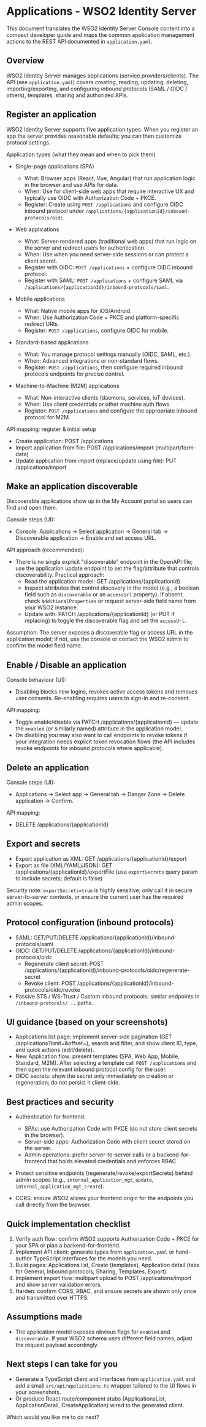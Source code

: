Applications - WSO2 Identity Server
===================================

This document translates the WSO2 Identity Server Console content into a compact developer guide and maps the common application management actions to the REST API documented in `application.yaml`.

Overview
--------
WSO2 Identity Server manages applications (service providers/clients). The API (see `application.yaml`) covers creating, reading, updating, deleting, importing/exporting, and configuring inbound protocols (SAML / OIDC / others), templates, sharing and authorized APIs.

Register an application
----------------------
WSO2 Identity Server supports five application types. When you register an app the server provides reasonable defaults; you can then customize protocol settings.

Application types (what they mean and when to pick them)

- Single-page applications (SPA)
  - What: Browser apps (React, Vue, Angular) that run application logic in the browser and use APIs for data.
  - When: Use for client-side web apps that require interactive UX and typically use OIDC with Authorization Code + PKCE.
  - Register: Create using `POST /applications` and configure OIDC inbound protocol under `/applications/{applicationId}/inbound-protocols/oidc`.

- Web applications
  - What: Server-rendered apps (traditional web apps) that run logic on the server and redirect users for authentication.
  - When: Use when you need server-side sessions or can protect a client secret.
  - Register with OIDC: `POST /applications` + configure OIDC inbound protocol.
  - Register with SAML: `POST /applications` + configure SAML via `/applications/{applicationId}/inbound-protocols/saml`.

- Mobile applications
  - What: Native mobile apps for iOS/Android.
  - When: Use Authorization Code + PKCE and platform-specific redirect URIs.
  - Register: `POST /applications`, configure OIDC for mobile.

- Standard-based applications
  - What: You manage protocol settings manually (OIDC, SAML, etc.).
  - When: Advanced integrations or non-standard flows.
  - Register: `POST /applications`, then configure required inbound protocols endpoints for precise control.

- Machine-to-Machine (M2M) applications
  - What: Non-interactive clients (daemons, services, IoT devices).
  - When: Use client credentials or other machine auth flows.
  - Register: `POST /applications` and configure the appropriate inbound protocol for M2M.

API mapping: register & initial setup

- Create application: POST /applications
- Import application from file: POST /applications/import (multipart/form-data)
- Update application from import (replace/update using file): PUT /applications/import

Make an application discoverable
--------------------------------
Discoverable applications show up in the My Account portal so users can find and open them.

Console steps (UI):

- Console: Applications → Select application → General tab → Discoverable application → Enable and set access URL.

API approach (recommended):

- There is no single explicit "discoverable" endpoint in the OpenAPI file; use the application update endpoint to set the flag/attribute that controls discoverability. Practical approach:
  - Read the application model: GET /applications/{applicationId}
  - Inspect attributes that control discovery in the model (e.g., a boolean field such as `discoverable` or an `accessUrl` property). If absent, check `AdditionalProperties` or request server-side field name from your WSO2 instance.
  - Update with: PATCH /applications/{applicationId} (or PUT if replacing) to toggle the discoverable flag and set the `accessUrl`.

Assumption: The server exposes a discoverable flag or access URL in the application model; if not, use the console or contact the WSO2 admin to confirm the model field name.

Enable / Disable an application
-------------------------------
Console behaviour (UI):

- Disabling blocks new logins, revokes active access tokens and removes user consents. Re-enabling requires users to sign-in and re-consent.

API mapping:

- Toggle enable/disable via PATCH /applications/{applicationId} — update the `enabled` (or similarly named) attribute in the application model.
- On disabling you may also want to call endpoints to revoke tokens if your integration needs explicit token revocation flows (the API includes revoke endpoints for inbound protocols where applicable).

Delete an application
---------------------
Console steps (UI):

- Applications → Select app → General tab → Danger Zone → Delete application → Confirm.

API mapping:

- DELETE /applications/{applicationId}

Export and secrets
------------------
- Export application as XML: GET /applications/{applicationId}/export
- Export as file (XML/YAML/JSON): GET /applications/{applicationId}/exportFile (use `exportSecrets` query param to include secrets; default is false)

Security note: `exportSecrets=true` is highly sensitive; only call it in secure server-to-server contexts, or ensure the current user has the required admin scopes.

Protocol configuration (inbound protocols)
----------------------------------------
- SAML: GET/PUT/DELETE /applications/{applicationId}/inbound-protocols/saml
- OIDC: GET/PUT/DELETE /applications/{applicationId}/inbound-protocols/oidc
  - Regenerate client secret: POST /applications/{applicationId}/inbound-protocols/oidc/regenerate-secret
  - Revoke client: POST /applications/{applicationId}/inbound-protocols/oidc/revoke
- Passive STS / WS-Trust / Custom inbound protocols: similar endpoints in `/inbound-protocols/...` paths.

UI guidance (based on your screenshots)
-------------------------------------
- Applications list page: implement server-side pagination (GET /applications?limit=&offset=), search and filter, and show client ID, type, and quick actions (edit/delete).
- New Application flow: present templates (SPA, Web App, Mobile, Standard, M2M). After selecting a template call `POST /applications` and then open the relevant inbound protocol config for the user.
- OIDC secrets: show the secret only immediately on creation or regeneration; do not persist it client-side.

Best practices and security
---------------------------

- Authentication for frontend:
  - SPAs: use Authorization Code with PKCE (do not store client secrets in the browser).
  - Server-side apps: Authorization Code with client secret stored on the server.
  - Admin operations: prefer server-to-server calls or a backend-for-frontend that holds elevated credentials and enforces RBAC.

- Protect sensitive endpoints (regenerate/revoke/exportSecrets) behind admin scopes (e.g., `internal_application_mgt_update`, `internal_application_mgt_create`).

- CORS: ensure WSO2 allows your frontend origin for the endpoints you call directly from the browser.

Quick implementation checklist
------------------------------

1. Verify auth flow: confirm WSO2 supports Authorization Code + PKCE for your SPA or plan a backend-for-frontend.
2. Implement API client: generate types from `application.yaml` or hand-author TypeScript interfaces for the models you need.
3. Build pages: Applications list, Create (templates), Application detail (tabs for General, Inbound protocols, Sharing, Templates, Export).
4. Implement import flow: multipart upload to POST /applications/import and show server validation errors.
5. Harden: confirm CORS, RBAC, and ensure secrets are shown only once and transmitted over HTTPS.

Assumptions made
----------------
- The application model exposes obvious flags for `enabled` and `discoverable`. If your WSO2 schema uses different field names, adjust the request payload accordingly.

Next steps I can take for you
----------------------------
- Generate a TypeScript client and interfaces from `application.yaml` and add a small `src/api/applications.ts` wrapper tailored to the UI flows in your screenshots.
- Or produce React route/component stubs (ApplicationsList, ApplicationDetail, CreateApplication) wired to the generated client.

Which would you like me to do next?
